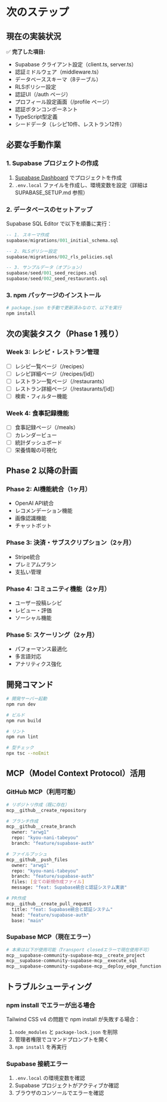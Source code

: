 # 次のステップ

## 現在の実装状況

✅ **完了した項目:**
- Supabase クライアント設定（client.ts, server.ts）
- 認証ミドルウェア（middleware.ts）
- データベーススキーマ（8テーブル）
- RLSポリシー設定
- 認証UI（/auth ページ）
- プロフィール設定画面（/profile ページ）
- 認証ボタンコンポーネント
- TypeScript型定義
- シードデータ（レシピ10件、レストラン12件）

## 必要な手動作業

### 1. Supabase プロジェクトの作成
1. [Supabase Dashboard](https://supabase.com/dashboard) でプロジェクトを作成
2. `.env.local` ファイルを作成し、環境変数を設定（詳細は SUPABASE_SETUP.md 参照）

### 2. データベースのセットアップ
Supabase SQL Editor で以下を順番に実行：
```sql
-- 1. スキーマ作成
supabase/migrations/001_initial_schema.sql

-- 2. RLSポリシー設定
supabase/migrations/002_rls_policies.sql

-- 3. サンプルデータ（オプション）
supabase/seed/001_seed_recipes.sql
supabase/seed/002_seed_restaurants.sql
```

### 3. npm パッケージのインストール
```bash
# package.json を手動で更新済みなので、以下を実行
npm install
```

## 次の実装タスク（Phase 1 残り）

### Week 3: レシピ・レストラン管理
- [ ] レシピ一覧ページ（/recipes）
- [ ] レシピ詳細ページ（/recipes/[id]）
- [ ] レストラン一覧ページ（/restaurants）
- [ ] レストラン詳細ページ（/restaurants/[id]）
- [ ] 検索・フィルター機能

### Week 4: 食事記録機能
- [ ] 食事記録ページ（/meals）
- [ ] カレンダービュー
- [ ] 統計ダッシュボード
- [ ] 栄養情報の可視化

## Phase 2 以降の計画

### Phase 2: AI機能統合（1ヶ月）
- OpenAI API統合
- レコメンデーション機能
- 画像認識機能
- チャットボット

### Phase 3: 決済・サブスクリプション（2ヶ月）
- Stripe統合
- プレミアムプラン
- 支払い管理

### Phase 4: コミュニティ機能（2ヶ月）
- ユーザー投稿レシピ
- レビュー・評価
- ソーシャル機能

### Phase 5: スケーリング（2ヶ月）
- パフォーマンス最適化
- 多言語対応
- アナリティクス強化

## 開発コマンド

```bash
# 開発サーバー起動
npm run dev

# ビルド
npm run build

# リント
npm run lint

# 型チェック
npx tsc --noEmit
```

## MCP（Model Context Protocol）活用

### GitHub MCP（利用可能）
```bash
# リポジトリ作成（既に存在）
mcp__github__create_repository

# ブランチ作成
mcp__github__create_branch
  owner: "arwg1"
  repo: "kyou-nani-tabeyou"
  branch: "feature/supabase-auth"

# ファイルプッシュ
mcp__github__push_files
  owner: "arwg1"
  repo: "kyou-nani-tabeyou"
  branch: "feature/supabase-auth"
  files: [全ての新規作成ファイル]
  message: "feat: Supabase統合と認証システム実装"

# PR作成
mcp__github__create_pull_request
  title: "feat: Supabase統合と認証システム"
  head: "feature/supabase-auth"
  base: "main"
```

### Supabase MCP（現在エラー）
```bash
# 本来は以下が使用可能（Transport closedエラーで現在使用不可）
mcp__supabase-community-supabase-mcp__create_project
mcp__supabase-community-supabase-mcp__execute_sql
mcp__supabase-community-supabase-mcp__deploy_edge_function
```

## トラブルシューティング

### npm install でエラーが出る場合
Tailwind CSS v4 の問題で npm install が失敗する場合：
1. `node_modules` と `package-lock.json` を削除
2. 管理者権限でコマンドプロンプトを開く
3. `npm install` を再実行

### Supabase 接続エラー
1. `.env.local` の環境変数を確認
2. Supabase プロジェクトがアクティブか確認
3. ブラウザのコンソールでエラーを確認